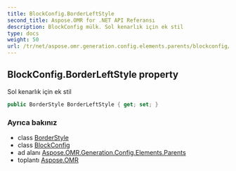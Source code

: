 ```yaml
---
title: BlockConfig.BorderLeftStyle
second_title: Aspose.OMR for .NET API Referansı
description: BlockConfig mülk. Sol kenarlık için ek stil
type: docs
weight: 50
url: /tr/net/aspose.omr.generation.config.elements.parents/blockconfig/borderleftstyle/
---
```

## BlockConfig.BorderLeftStyle property

Sol kenarlık için ek stil

```csharp
public BorderStyle BorderLeftStyle { get; set; }
```

### Ayrıca bakınız

* class [BorderStyle](../../../aspose.omr.generation.config/borderstyle/)
* class [BlockConfig](../)
* ad alanı [Aspose.OMR.Generation.Config.Elements.Parents](../../blockconfig/)
* toplantı [Aspose.OMR](../../../)


